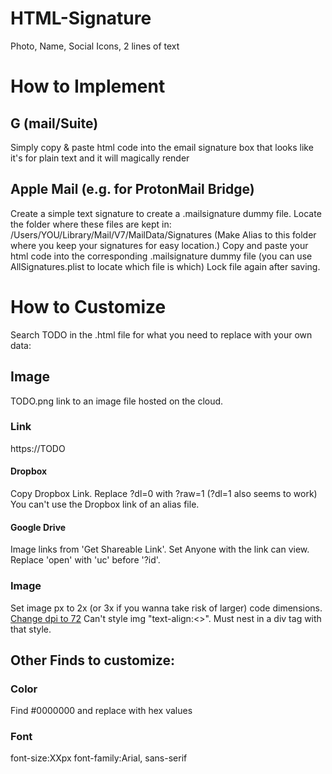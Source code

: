 # HTML-Signature
 Photo, Name, Social Icons, 2 lines of text
 
# How to Implement
## G (mail/Suite)
Simply copy & paste html code into the email signature box that looks like it's for plain text and it will magically render
## Apple Mail (e.g. for ProtonMail Bridge)
Create a simple text signature to create a .mailsignature dummy file.
Locate the folder where these files are kept in: /Users/YOU/Library/Mail/V7/MailData/Signatures
(Make Alias to this folder where you keep your signatures for easy location.)
Copy and paste your html code into the corresponding .mailsignature dummy file (you can use AllSignatures.plist to locate which file is which)
Lock file again after saving.

# How to Customize
Search TODO in the .html file for what you need to replace with your own data:
## Image
TODO.png link to an image file hosted on the cloud.
### Link
https://TODO
#### Dropbox
Copy Dropbox Link. Replace ?dl=0 with ?raw=1 (?dl=1 also seems to work)
You can't use the Dropbox link of an alias file.
#### Google Drive
Image links from  'Get Shareable Link'. Set Anyone with the link can view. Replace 'open' with 'uc' before '?id'.
### Image
Set image px to 2x (or 3x if you wanna take risk of larger) code dimensions.
[Change dpi to 72](https://convert.town/image-dpi)
Can't style img "text-align:<>". Must nest in a div tag with that style.

## Other Finds to customize:
### Color
Find #0000000 and replace with hex values
### Font
font-size:XXpx
font-family:Arial, sans-serif


